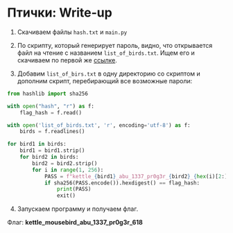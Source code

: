 # Птички: Write-up

1. Скачиваем файлы `hash.txt` и `main.py`

2. По скрипту, который генерирует пароль, видно, что открывается файл на чтение с названием `list_of_birds.txt`.
Ищем его и скачиваем по первой же [ссылке](https://gist.githubusercontent.com/jason-kane/a12aba88f84cf84906344f5fac6b33b7/raw/254be1138841f3936ffc25388381070d6bf341b1/list_of_birds.txt).

1. Добавим `list_of_birs.txt` в одну директорию со скриптом и дополним скрипт, перебирающий все возможные пароли:

```python
from hashlib import sha256

with open("hash", "r") as f:
    flag_hash = f.read()

with open('list_of_birds.txt', 'r', encoding='utf-8') as f:
    birds = f.readlines()

for bird1 in birds:
    bird1 = bird1.strip()
    for bird2 in birds:
        bird2 = bird2.strip()
        for i in range(1, 256):
            PASS = f"kettle_{bird1}_abu_1337_pr0g3r_{bird2}_{hex(i)[2:].rjust(2, '0')}"
            if sha256(PASS.encode()).hexdigest() == flag_hash:
                print(PASS)
                exit()
```

4. Запускаем программу и получаем флаг.

Флаг: **kettle_mousebird_abu_1337_pr0g3r_618**
